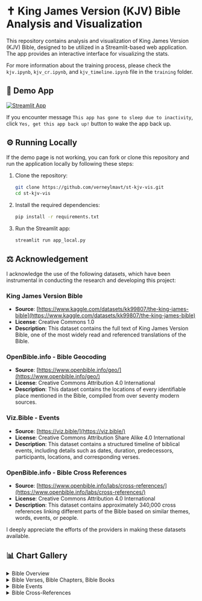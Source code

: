 # ✝️ King James Version (KJV) Bible Analysis and Visualization

This repository contains analysis and visualization of King James Version (KJV) Bible, designed to be utilized in a Streamlit-based web application. The app provides an interactive interface for visualizing the stats.

For more information about the training process, please check the `kjv.ipynb`, `kjv_cr.ipynb`, and `kjv_timeline.ipynb` file in the `training` folder.

## 🎈 Demo App

[![Streamlit App](https://static.streamlit.io/badges/streamlit_badge_black_white.svg)](https://verneylogyt-kjv-vis.streamlit.app/)

<!-- ![Demo GIF](https://github.com/verneylmavt/st-kjv-vis/blob/main/assets/demo.gif) -->

If you encounter message `This app has gone to sleep due to inactivity`, click `Yes, get this app back up!` button to wake the app back up.

## ⚙️ Running Locally

If the demo page is not working, you can fork or clone this repository and run the application locally by following these steps:

<!-- ### Prerequisites

Ensure you have the following installed:

- Python 3.8 or later
- pip (Python Package Installer)

### Installation Steps -->

1. Clone the repository:

   ```bash
   git clone https://github.com/verneylmavt/st-kjv-vis.git
   cd st-kjv-vis
   ```

2. Install the required dependencies:

   ```bash
   pip install -r requirements.txt
   ```

3. Run the Streamlit app:
   ```bash
   streamlit run app_local.py
   ```

## ⚖️ Acknowledgement

I acknowledge the use of the following datasets, which have been instrumental in conducting the research and developing this project:

### King James Version Bible

- **Source**: [https://www.kaggle.com/datasets/kk99807/the-king-james-bible](https://www.kaggle.com/datasets/kk99807/the-king-james-bible)
- **License**: Creative Commons 1.0
- **Description**: This dataset contains the full text of King James Version Bible, one of the most widely read and referenced translations of the Bible.

### OpenBible.info - Bible Geocoding

- **Source**: [https://www.openbible.info/geo/](https://www.openbible.info/geo/)
- **License**: Creative Commons Attribution 4.0 International
- **Description**: This dataset contains the locations of every identifiable place mentioned in the Bible, compiled from over seventy modern sources.

### Viz.Bible - Events

- **Source**: [https://viz.bible/](https://viz.bible/)
- **License**: Creative Commons Attribution Share Alike 4.0 International
- **Description**: This dataset contains a structured timeline of biblical events, including details such as dates, duration, predecessors, participants, locations, and corresponding verses.

### OpenBible.info - Bible Cross References

- **Source**: [https://www.openbible.info/labs/cross-references/](https://www.openbible.info/labs/cross-references/)
- **License**: Creative Commons Attribution 4.0 International
- **Description**: This dataset contains approximately 340,000 cross references linking different parts of the Bible based on similar themes, words, events, or people.

I deeply appreciate the efforts of the providers in making these datasets available.

## 📊 Chart Gallery

<!-- <img src="https://github.com/verneylmavt/st-kjv-vis/blob/main/assets/screenshots/1.png" width="90%"></img>
<img src="https://github.com/verneylmavt/st-kjv-vis/blob/main/assets/screenshots/7.png" width="45%"></img>
<img src="https://github.com/verneylmavt/st-kjv-vis/blob/main/assets/screenshots/8.png" width="45%"></img>
<img src="https://github.com/verneylmavt/st-kjv-vis/blob/main/assets/screenshots/10_1.png" width="45%"></img>
<img src="https://github.com/verneylmavt/st-kjv-vis/blob/main/assets/screenshots/10_2.png" width="45%"></img>
<img src="https://github.com/verneylmavt/st-kjv-vis/blob/main/assets/screenshots/10_3.png" width="45%"></img>
<img src="https://github.com/verneylmavt/st-kjv-vis/blob/main/assets/screenshots/10_4.png" width="45%"></img>
<img src="https://github.com/verneylmavt/st-kjv-vis/blob/main/assets/screenshots/10_5.png" width="45%"></img> -->

<details>
  <summary>Bible Overview</summary>
  <p>
    <img src="https://github.com/verneylmavt/st-kjv-vis/blob/main/assets/models/figure_bible_overview.png"/>
  </p>
</details>

<details>
  <summary>Bible Verses, Bible Chapters, Bible Books</summary>
  <p>
    <img src="https://github.com/verneylmavt/st-kjv-vis/blob/main/assets/models/figure_verses_book.png"/>
    <img src="https://github.com/verneylmavt/st-kjv-vis/blob/main/assets/models/figure_chapters_book.png"/>
    <img src="https://github.com/verneylmavt/st-kjv-vis/blob/main/assets/models/figure_verses_chapter.png"/>
    <img src="https://github.com/verneylmavt/st-kjv-vis/blob/main/assets/models/figure_lex_rich_book.png"/>
    <img src="https://github.com/verneylmavt/st-kjv-vis/blob/main/assets/models/figure_snt_book.png"/>
  </p>
</details>

<details>
  <summary>Bible Events</summary>
  <p>
    <img src="https://github.com/verneylmavt/st-kjv-vis/blob/main/assets/models/figure_timeline_bc.png"/>
    <img src="https://github.com/verneylmavt/st-kjv-vis/blob/main/assets/models/figure_timeline_ad.png"/>
  </p>
</details>

<details>
  <summary>Bible Cross-References</summary>
  <p>
    <img src="https://github.com/verneylmavt/st-kjv-vis/blob/main/assets/models/figure_cr_hm.png"/>
    <img src="https://github.com/verneylmavt/st-kjv-vis/blob/main/assets/models/figure_cr_cd.png"/>
    <img src="https://github.com/verneylmavt/st-kjv-vis/blob/main/assets/models/figure_cr_sd.png"/>
    <img src="https://github.com/verneylmavt/st-kjv-vis/blob/main/assets/models/figure_cr_ng.png"/>
    <img src="https://github.com/verneylmavt/st-kjv-vis/blob/main/assets/models/figure_cr_ng_spiral.png"/>
    <img src="https://github.com/verneylmavt/st-kjv-vis/blob/main/assets/models/figure_cr_ng_snail.png"/>
  </p>
</details>
